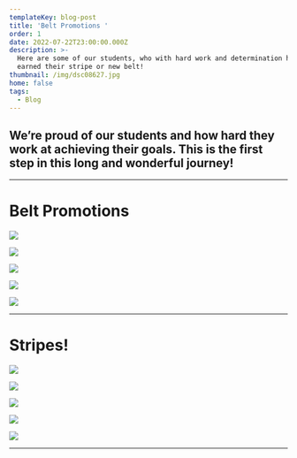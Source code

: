 ```yaml
---
templateKey: blog-post
title: 'Belt Promotions '
order: 1
date: 2022-07-22T23:00:00.000Z
description: >-
  Here are some of our students, who with hard work and determination have
  earned their stripe or new belt!
thumbnail: /img/dsc08627.jpg
home: false
tags:
  - Blog
---
```

## **We’re proud of our students and how hard they work at achieving their goals. This is the first step in this long and wonderful journey!**

- - -

# **Belt Promotions**

![](/img/dsc08502.jpg)

![](/img/dsc08512.jpg)

![](/img/dsc08590.jpg)

![](/img/dsc08496.jpg)

![](/img/dsc03456.jpg)

- - -

# Stripes!

![](/img/dsc08456.jpg)

![](/img/dsc08448.jpg)

![](/img/dsc08464.jpg)

![](/img/img_1932.jpg)

![](/img/img_1936.jpg)

- - -
